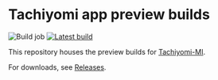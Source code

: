 # Tachiyomi app preview builds

![Build job](https://github.com/jmir1/tachiyomi-mi-preview/workflows/Build%20job/badge.svg) [![Latest build](https://img.shields.io/github/v/release/jmir1/tachiyomi-mi-preview.svg?maxAge=3600&label=Latest%20build)](https://github.com/jmir1/tachiyomi-mi-preview/releases)

This repository houses the preview builds for [Tachiyomi-MI](https://github.com/jmir1/tachiyomi-mi).

For downloads, see [Releases](https://github.com/jmir1/tachiyomi-mi-preview/releases).
